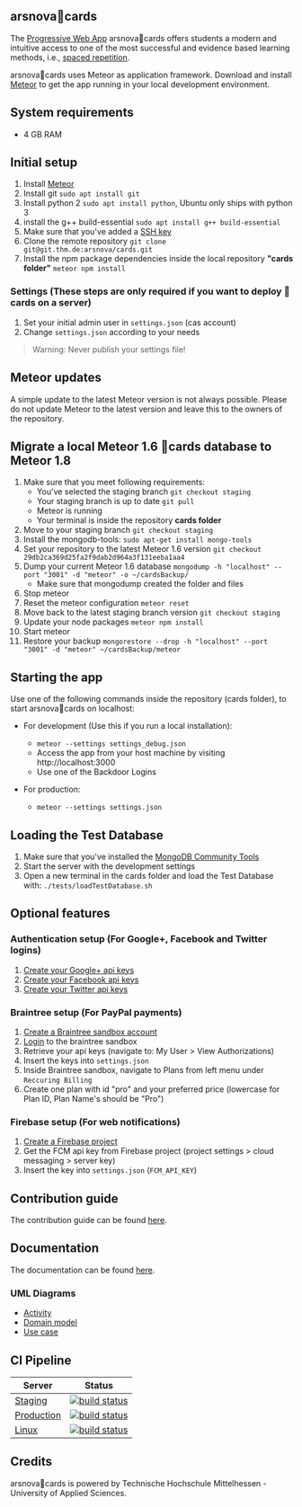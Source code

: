 arsnova🍅cards
---
The [Progressive Web App](https://en.wikipedia.org/wiki/Progressive_web_app) arsnova🍅cards offers students a modern and intuitive access to one of the most successful and evidence based learning methods, i.e., [spaced repetition](https://en.wikipedia.org/wiki/Spaced_repetition).

arsnova🍅cards uses Meteor as application framework. Download and install [Meteor](https://www.meteor.com/) to get the app running in your local development environment.

## System requirements
- 4 GB RAM

## Initial setup
1. Install [Meteor](https://www.meteor.com/)
2. Install git `sudo apt install git`
3. Install python 2 `sudo apt install python`, Ubuntu only ships with python 3
4. install the g++ build-essential `sudo apt install g++ build-essential`
2. Make sure that you've added a [SSH key](https://git.thm.de/profile/keys)
3. Clone the remote repository `git clone git@git.thm.de:arsnova/cards.git`
4. Install the npm package dependencies inside the local repository **"cards folder"** `meteor npm install`

### Settings (These steps are only required if you want to deploy 🍅cards on a server)
1. Set your initial admin user in `settings.json` (cas account)
2. Change `settings.json` according to your needs

> Warning: Never publish your settings file!

## Meteor updates
A simple update to the latest Meteor version is not always possible. Please do not update Meteor to the latest version and leave this to the owners of the repository.

## Migrate a local Meteor 1.6 🍅cards database to Meteor 1.8
1. Make sure that you meet following requirements:
   - You've selected the staging branch `git checkout staging`
   - Your staging branch is up to date `git pull`
   - Meteor is running
   - Your terminal is inside the repository **cards folder**
1. Move to your staging branch `git checkout staging`
1. Install the mongodb-tools: `sudo apt-get install mongo-tools`
1. Set your repository to the latest Meteor 1.6 version `git checkout 29db2ca369d25fa2f9dab2d964a3f131eeba1aa4`
1. Dump your current Meteor 1.6 database `mongodump -h "localhost" --port "3001" -d "meteor" -o ~/cardsBackup/`
   - Make sure that mongodump created the folder and files
1. Stop meteor
1. Reset the meteor configuration `meteor reset`
1. Move back to the latest staging branch version `git checkout staging`
1. Update your node packages `meteor npm install`
1. Start meteor
1. Restore your backup `mongorestore --drop -h "localhost" --port "3001" -d "meteor" ~/cardsBackup/meteor`

## Starting the app
Use one of the following commands inside the repository (cards folder), to start arsnova🍅cards on localhost:

- For development (Use this if you run a local installation):
  - `meteor --settings settings_debug.json`
  - Access the app from your host machine by visiting http://localhost:3000
  - Use one of the Backdoor Logins

- For production:
  - `meteor --settings settings.json`


## Loading the Test Database
1. Make sure that you've installed the [MongoDB Community Tools](https://docs.mongodb.com/manual/administration/install-community/)
2. Start the server with the development settings
2. Open a new terminal in the cards folder and load the Test Database with: `./tests/loadTestDatabase.sh`

## Optional features

### Authentication setup (For Google+, Facebook and Twitter logins)
1. [Create your Google+ api keys](https://console.developers.google.com/)
2. [Create your Facebook api keys](https://developers.facebook.com/)
3. [Create your Twitter api keys](https://apps.twitter.com/)


### Braintree setup (For PayPal payments)
1. [Create a Braintree sandbox account](https://www.braintreepayments.com/get-started)
2. [Login](https://sandbox.braintreegateway.com/login) to the braintree sandbox
3. Retrieve your api keys (navigate to: My User > View Authorizations)
4. Insert the keys into `settings.json`
5. Inside Braintree sandbox, navigate to Plans from left menu under `Reccuring Billing`
6. Create one plan with id "pro" and your preferred price (lowercase for Plan ID, Plan Name's should be "Pro")


### Firebase setup (For web notifications)
1. [Create a Firebase project](https://console.firebase.google.com/)
2. Get the FCM api key from Firebase project (project settings > cloud messaging > server key)
3. Insert the key into `settings.json` (`FCM_API_KEY`)

## Contribution guide
The contribution guide can be found [here](https://git.thm.de/arsnova/cards/blob/staging/CONTRIBUTING.md).

## Documentation
The documentation can be found [here](https://staging.arsnova.cards/jsdoc/).

### UML Diagrams
- [Activity](https://git.thm.de/arsnova/cards/wikis/uml---activity-diagram)
- [Domain model](https://git.thm.de/arsnova/cards/wikis/uml---domain-model-diagram)
- [Use case](https://git.thm.de/arsnova/cards/wikis/uml---use-case-diagram)

## CI Pipeline
| Server | Status|
|--------|----------------|
|[Staging](https://staging.arsnova.cards)| [![build status](https://git.thm.de/arsnova/cards/badges/staging/build.svg)](https://git.thm.de/arsnova/cards/commits/staging)|
|[Production](https://thm.cards)| [![build status](https://git.thm.de/arsnova/cards/badges/master/build.svg)](https://git.thm.de/arsnova/cards/commits/master)|
|[Linux](https://linux.cards) |[![build status](https://git.thm.de/arsnova/cards/badges/master/build.svg)](https://git.thm.de/arsnova/cards/commits/master)|

## Credits
arsnova🍅cards is powered by Technische Hochschule Mittelhessen - University of Applied Sciences.
